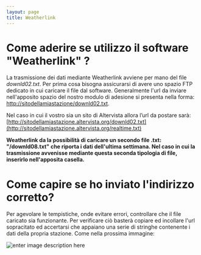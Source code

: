 ```yaml
---
layout: page
title: Weatherlink
---
```


# Come aderire se utilizzo il software "Weatherlink" ? 
La trasmissione dei dati mediante Weatherlink avviene per mano del file *downld02.txt*.
Per prima cosa bisogna assicurarsi di avere uno spazio FTP dedicato in cui caricare il file dal software. Generalmente l'url da inviare nell'apposito spazio del nostro modulo di adesione si presenta nella forma:
 [http://sitodellamiastazione/downld02.txt](http://sitodellamiastazione/realtime.txt).

Nel caso in cui il vostro sia un sito di Altervista allora l’url da postare sarà:
[http://sitodellamiastazione.altervista.org/downld02.txt](http://sitodellamiastazione.altervista.org/realtime.txt)

**Weatherlink da la possibilità di caricare un secondo file .txt: "/downld08.txt" che riporta i dati dell'ultima settimana. Nel caso in cui la trasmissione avvenisse mediante questa seconda tipologia di file, inserirlo nell'apposita casella.**
# Come capire se ho inviato l'indirizzo corretto?
Per agevolare le tempistiche, onde evitare errori, controllare che il file caricato sia funzionante. Per verificare ciò basterà copiare ed incollare l'url sopracitato ed accertarsi che appaiano una serie di stringhe contenente i dati della propria stazione. Come nella prossima immagine:


![enter image description here](https://i.ibb.co/PjXsk4s/weatherlink-software.png)

